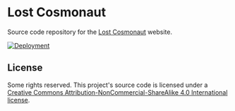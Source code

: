# Lost Cosmonaut

Source code repository for the [Lost Cosmonaut](https://lostcosmonaut.cc) website.

[![Deployment](https://img.shields.io/github/deployments/lostcosmonautmia/lostcosmonaut.cc/lostcosmonaut-cc%20%28Production%29?label=Deployment&logo=github&style=for-the-badge)](https://github.com/lostcosmonautmia/lostcosmonaut.cc/deployments/activity_log?environment=lostcosmonaut-cc+%28Production%29)

## License

Some rights reserved. This project's source code is licensed under a [Creative Commons Attribution-NonCommercial-ShareAlike 4.0 International license](http://creativecommons.org/licenses/by-nc-sa/4.0/).
